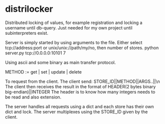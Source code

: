 # distrilocker
Distributed locking of values, for example registration and locking a username until db-query. Just needed for my own project until subinterpreters exist.

Server is simply started by using arguments to the file.
Either select tcp://address:port or unix/unix://path/my/no, then number of stores.
python server.py tcp://0.0.0.0:10101 7

Using ascii and some binary as main transfer protocol.

METHOD := get | set | update | delete

To request from the client. The client send: STORE_ID||METHOD||ARGS..||\n
The client then receives the result in the format of HEADER(2 bytes binary big-endian)||INTEGER
The header is to know how many integers needs to be read and also extension.


The server handles all requests using a dict and each store has their own dict and lock. The server multiplexes
using the STORE_ID given by the client.